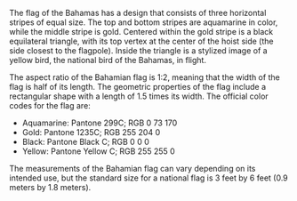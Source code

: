 The flag of the Bahamas has a design that consists of three horizontal stripes of equal size. The top and bottom stripes are aquamarine in color, while the middle stripe is gold. Centered within the gold stripe is a black equilateral triangle, with its top vertex at the center of the hoist side (the side closest to the flagpole). Inside the triangle is a stylized image of a yellow bird, the national bird of the Bahamas, in flight.

The aspect ratio of the Bahamian flag is 1:2, meaning that the width of the flag is half of its length. The geometric properties of the flag include a rectangular shape with a length of 1.5 times its width. The official color codes for the flag are:

- Aquamarine: Pantone 299C; RGB 0 73 170
- Gold: Pantone 1235C; RGB 255 204 0
- Black: Pantone Black C; RGB 0 0 0
- Yellow: Pantone Yellow C; RGB 255 255 0

The measurements of the Bahamian flag can vary depending on its intended use, but the standard size for a national flag is 3 feet by 6 feet (0.9 meters by 1.8 meters).